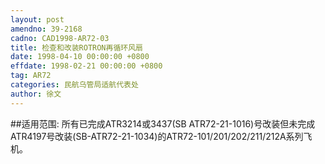 ```yaml
---
layout: post
amendno: 39-2168
cadno: CAD1998-AR72-03
title: 检查和改装ROTRON再循环风扇
date: 1998-04-10 00:00:00 +0800
effdate: 1998-02-21 00:00:00 +0800
tag: AR72
categories: 民航乌管局适航代表处
author: 徐文
---
```


##适用范围:
所有已完成ATR3214或3437(SB ATR72-21-1016)号改装但未完成ATR4197号改装(SB-ATR72-21-1034)的ATR72-101/201/202/211/212A系列飞机。

